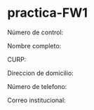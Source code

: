 # practica-FW1
Número de control:

Nombre completo: 

CURP: 

Direccion de domicilio: 

Número de telefono: 

Correo institucional: 


